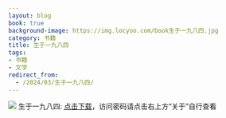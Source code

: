```yaml
---
layout: blog
book: true
background-image: https://img.locyoo.com/book生于一九八四.jpg
category: 书籍
title: 生于一九八四
tags:
- 书籍
- 文学
redirect_from:
  - /2024/03/生于一九八四/
---
```

![](https://img.locyoo.com/book生于一九八四.jpg)
生于一九八四: <a name = "ref1" href="https://url18.ctfile.com/f/50983618-1377644884-8bba11?p=3619">点击下载</a>，访问密码请点击右上方“关于”自行查看